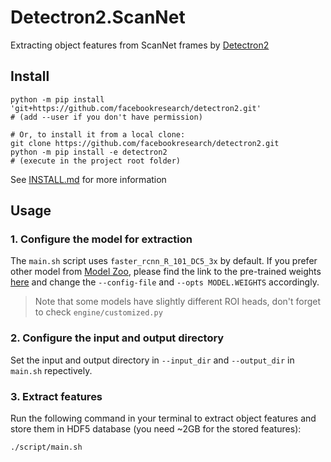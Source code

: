 # Detectron2.ScanNet
Extracting object features from ScanNet frames by [Detectron2](https://github.com/facebookresearch/detectron2)

## Install
```
python -m pip install 'git+https://github.com/facebookresearch/detectron2.git'
# (add --user if you don't have permission)

# Or, to install it from a local clone:
git clone https://github.com/facebookresearch/detectron2.git
python -m pip install -e detectron2
# (execute in the project root folder)
```

See [INSTALL.md](https://github.com/facebookresearch/detectron2/blob/master/INSTALL.md) for more information

## Usage

### 1. Configure the model for extraction

The `main.sh` script uses `faster_rcnn_R_101_DC5_3x` by default. If you prefer other model from [Model Zoo](https://github.com/facebookresearch/detectron2/blob/master/MODEL_ZOO.md), please find the link to the pre-trained weights [here](https://github.com/facebookresearch/detectron2/blob/master/detectron2/model_zoo/model_zoo.py) and change the `--config-file` and `--opts MODEL.WEIGHTS` accordingly.

> Note that some models have slightly different ROI heads, don't forget to check `engine/customized.py`

### 2. Configure the input and output directory

Set the input and output directory in `--input_dir` and `--output_dir` in `main.sh` repectively.

### 3. Extract features

Run the following command in your terminal to extract object features and store them in HDF5 database (you need ~2GB for the stored features):

```
./script/main.sh
```